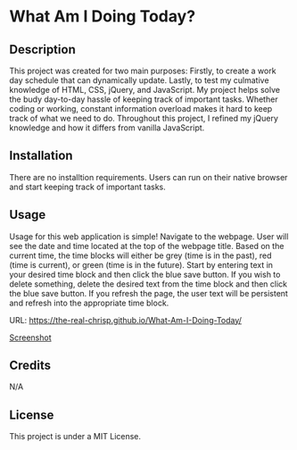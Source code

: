 # What Am I Doing Today?

## Description

This project was created for two main purposes: Firstly, to create a work day schedule that can dynamically update. Lastly, to test my culmative knowledge of HTML, CSS, jQuery, and JavaScript. My project helps solve the budy day-to-day hassle of keeping track of important tasks. Whether coding or working, constant information overload makes it hard to keep track of what we need to do. Throughout this project, I refined my jQuery knowledge and how it differs from vanilla JavaScript. 

## Installation

There are no installtion requirements. Users can run on their native browser and start keeping track of important tasks.

## Usage

Usage for this web application is simple! Navigate to the webpage. User will see the date and time located at the top of the webpage title. Based on the current time, the time blocks will either be grey (time is in the past), red (time is current), or green (time is in the future). Start by entering text in your desired time block and then click the blue save button. If you wish to delete something, delete the desired text from the time block and then click the blue save button. If you refresh the page, the user text will be persistent and refresh into the appropriate time block. 

URL: https://the-real-chrisp.github.io/What-Am-I-Doing-Today/

  [Screenshot](/Assets/Work-Day-Planner-Screenshot.png)

## Credits

N/A

## License

This project is under a MIT License. 